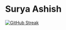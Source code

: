 # Surya Ashish
[![GitHub Streak](https://streak-stats.demolab.com?user=ashishsurya&theme=github-dark&hide_border=true&border_radius=10&date_format=M%20j%5B%2C%20Y%5D)](https://git.io/streak-stats)
